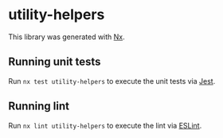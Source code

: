 # utility-helpers

This library was generated with [Nx](https://nx.dev).

## Running unit tests

Run `nx test utility-helpers` to execute the unit tests via [Jest](https://jestjs.io).

## Running lint

Run `nx lint utility-helpers` to execute the lint via [ESLint](https://eslint.org/).
